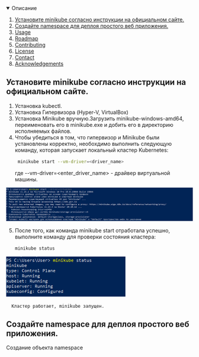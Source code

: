 <!-- Описание -->
<details open="open">
  <summary>Описание</summary>
  <ol>
    <li>
      <a href="#Установите-minikube-согласно-инструкции-на-официальном-сайте">Установите minikube согласно инструкции на официальном сайте.</a>
    </li>
    <li>
      <a href="#Создайте-namespace-для-деплоя-простого-веб-приложения.">Создайте namespace для деплоя простого веб приложения.</a>
    </li>
    <li><a href="#usage">Usage</a></li>
    <li><a href="#roadmap">Roadmap</a></li>
    <li><a href="#contributing">Contributing</a></li>
    <li><a href="#license">License</a></li>
    <li><a href="#contact">Contact</a></li>
    <li><a href="#acknowledgements">Acknowledgements</a></li>
  </ol>
</details>



<!-- INSTALL MINIKUBE -->
## Установите minikube согласно инструкции на официальном сайте.
  1. Установка kubectl.
  2. Установка Гипервизора (Hyper-V, VirtualBox)
  3. Установка Minikube вручную.Загрузить minikube-windows-amd64, переименовать его в minikube.exe и добить его в директорию исполняемых файлов.
  4. Чтобы убедиться в том, что гипервизор и Minikube были установлены корректно, необохдимо выполнить следующую команду, которая запускает локальный кластер Kubernetes:
      ```sh
       minikube start --vm-driver=<driver_name>
      ```
      где --vm-driver=<enter_driver_name> - драйвер виртуальной машины.
  <p align="center">
  <a href="https://github.com/DmitryBond/WorkWithKubernetes/blob/main/images/start_kube.PNG">
    <img src="images/start_kube.PNG">
  </a>
  <p align="center">
  
   5. После того, как команда minikube start отработала успешно, выполните команду для проверки состояния кластера:
      ```sh
      minikube status
      ```
      <p align="center">
  <a href="https://github.com/DmitryBond/WorkWithKubernetes/blob/main/images/minikube_status.PNG">
    <img src="images/minikube_status.PNG">
  </a>
  <p align="center">
    
      Кластер работает, minikube запущен.
    
    
   
<!-- CREATE NAMESPACE DEPLOY -->
## Создайте namespace для деплоя простого веб приложения.
    
Создание объекта namespace

